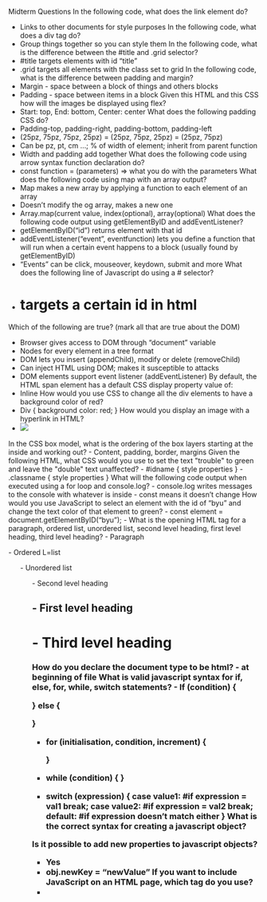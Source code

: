 Midterm Questions
In the following code, what does the link element do?
- Links to other documents for style purposes
In the following code,  what does a div tag do?
- Group things together so you can style them
In the following code, what is the difference between the #title and .grid selector?
- #title targets elements with id “title”
- .grid targets all elements with the class set to grid
In the following code, what is the difference between padding and margin?
- Margin - space between a block of things and others blocks
- Padding - space between items in a block
Given this HTML and this CSS how will the images be displayed using flex?
- Start: top, End: bottom, Center: center
What does the following padding CSS do?
- Padding-top, padding-right, padding-bottom, padding-left 
- (25pz, 75pz, 75pz, 25pz)  =  (25pz, 75pz, 25pz) = (25pz, 75pz)
- Can be pz, pt, cm …; % of width of element; inherit from parent function
- Width and padding add together
What does the following code using arrow syntax function declaration do?
- const function = (parameters) => what you do with the parameters
What does the following code using map with an array output?
- Map makes a new array by applying a function to each element of an array
- Doesn’t modify the og array, makes a new one
- Array.map(current value, index(optional), array(optional)
What does the following code output using getElementByID and addEventListener?
- getElementByID(“id”) returns element with that id
- addEventListener(“event”, eventfunction) lets you define a function that will run when a certain event happens to a block (usually found by getElementByID)
- “Events” can be click, mouseover, keydown, submit and more
What does the following line of Javascript do using a # selector?
- # targets a certain id in html
Which of the following are true? (mark all that are true about the DOM)
- Browser gives access to DOM through “document” variable
- Nodes for every element in a tree format
- DOM lets you insert (appendChild), modify or delete (removeChild)
- Can inject HTML using DOM; makes it susceptible to attacks
- DOM elements support event listener (addEventListener)
By default, the HTML span element has a default CSS display property value of: 
- Inline
How would you use CSS to change all the div elements to have a background color of red?
- Div {
background color: red;
}
How would you display an image with a hyperlink in HTML?
- <a href=”http://link.com>
	<img src=”image.png”>
</a>
In the CSS box model, what is the ordering of the box layers starting at the inside and working out?
- Content, padding, border, margins
Given the following HTML, what CSS would you use to set the text "trouble" to green and leave the "double" text unaffected?
- #idname {
style properties
}
- .classname {
style properties
}
What will the following code output when executed using a for loop and console.log?
- console.log writes messages to the console with whatever is inside
- const means it doesn’t change
How would you use JavaScript to select an element with the id of “byu” and change the text color of that element to green?
- const element = document.getElementByID(“byu”);
- <script>
const element = document.getElementByID(“byu”);
element.style.color = “green”;
</script>
What is the opening HTML tag for a paragraph, ordered list, unordered list, second level heading, first level heading, third level heading?
- Paragraph <p>
- Ordered L=list <ol>
- Unordered list <ul>
- Second level heading <h2>
- First level heading <h1>
- Third level heading <h3>
How do you declare the document type to be html?
- <!DOCTYPE html> at beginning of file
What is valid javascript syntax for if, else, for, while, switch statements?
- If (condition) {

} else {

}
- for (initialisation, condition, increment) {

	}
- while (condition) {
	}
- switch (expression) {
		case value1:
			#if expression = val1
			break;
		case value2:
			#if expression = val2
			break;
		default:
			#if expression doesn’t match either
}
What is the correct syntax for creating a javascript object?

Is it possible to add new properties to javascript objects?
- Yes
- obj.newKey = “newValue”
If you want to include JavaScript on an HTML page, which tag do you use?
- <script>
Given the following HTML, what JavaScript could you use to set the text "animal" to "crow" and leave the "fish" text unaffected?

Which of the following correctly describes JSON?
- Javascript Object Notation
What does the console command chmod, pwd, cd, ls, vim, nano, mkdir, mv, rm, man, ssh, ps, wget, sudo  do?
- Chmod: change permissions of a file/directory
- Pwd: shows path to directory you’re in
- Cd: changes current directory 
- Ls: shows files in current directory
- Vim: text editor to create and edit files
- Nano: another tet editor, easier to use than vim; shows commands at bottom
- Mkdir *name*: creates new directory called *name*
- Mv oldname newname/newpath: moves or renames file/directory
- Rm: removes files (use rm -r as well to delete directory)
- Man *command*: shows you how to use a command
- Ssh: Securely connects you to a remote server
- ssh -i ~/OneDrive/Documents/KEY_PAIR.pem ubuntu@54.211.38.145
- Ps: shows current processes running on the system
- Wget *link* t: download files from the web off link
- Sudo: use a command as the superuser
Which of the following console commands creates a remote shell session?
- ssh
Which of the following is true when the -la parameter is specified for the ls console command?
- l shows detailed long list of each file (type, links, owner, size, dates, etc)
- a shows hidden files as well (start with .)
Which of the following is true for the domain name banana.fruit.bozo.click, which is the top level domain, which is a subdomain, which is a root domain?
- Top level (TLD): .click
- Root domain: bozo.click
- Fruit is a subdomain of bozo.click
- Banana is a subdomain of fruit.bozo.click
Is a web certificate necessary to use HTTPS?
- Yes, an ssl certificate is necessary
Can a DNS A record point to an IP address or another A record?
- Only to an IP address, not an A record
- DNS is the phonebook of the web, the A stands for address, which must be an IP address
Port 443, 80, 22 is reserved for which protocol?
- 443: encrypted web traffic (HTTPS)
- 80: unencrypted web traffic (HTTP)
- 22: secure remote login (SSH)
What will the following code using Promises output when executed?
